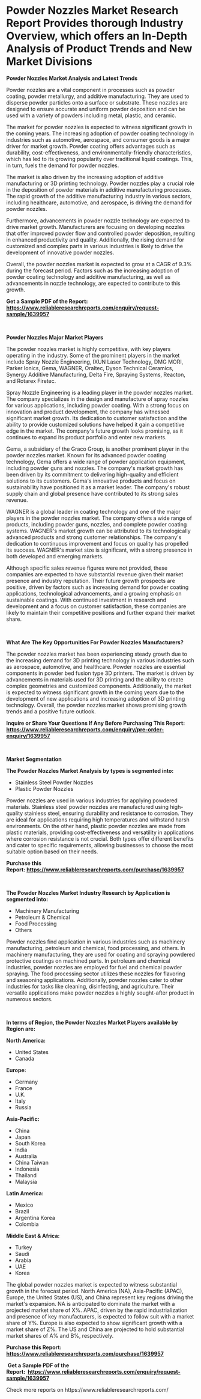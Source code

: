 <p><h1>Powder Nozzles Market Research Report Provides thorough Industry Overview, which offers an In-Depth Analysis of Product Trends and New Market Divisions</h1></p><p><strong>Powder Nozzles Market Analysis and Latest Trends</strong></p>
<p><p>Powder nozzles are a vital component in processes such as powder coating, powder metallurgy, and additive manufacturing. They are used to disperse powder particles onto a surface or substrate. These nozzles are designed to ensure accurate and uniform powder deposition and can be used with a variety of powders including metal, plastic, and ceramic.</p><p>The market for powder nozzles is expected to witness significant growth in the coming years. The increasing adoption of powder coating technology in industries such as automotive, aerospace, and consumer goods is a major driver for market growth. Powder coating offers advantages such as durability, cost-effectiveness, and environmentally-friendly characteristics, which has led to its growing popularity over traditional liquid coatings. This, in turn, fuels the demand for powder nozzles.</p><p>The market is also driven by the increasing adoption of additive manufacturing or 3D printing technology. Powder nozzles play a crucial role in the deposition of powder materials in additive manufacturing processes. The rapid growth of the additive manufacturing industry in various sectors, including healthcare, automotive, and aerospace, is driving the demand for powder nozzles.</p><p>Furthermore, advancements in powder nozzle technology are expected to drive market growth. Manufacturers are focusing on developing nozzles that offer improved powder flow and controlled powder deposition, resulting in enhanced productivity and quality. Additionally, the rising demand for customized and complex parts in various industries is likely to drive the development of innovative powder nozzles.</p><p>Overall, the powder nozzles market is expected to grow at a CAGR of 9.3% during the forecast period. Factors such as the increasing adoption of powder coating technology and additive manufacturing, as well as advancements in nozzle technology, are expected to contribute to this growth.</p></p>
<p><strong>Get a Sample PDF of the Report:&nbsp; <a href="https://www.reliableresearchreports.com/enquiry/request-sample/1639957">https://www.reliableresearchreports.com/enquiry/request-sample/1639957</a></strong></p>
<p>&nbsp;</p>
<p><strong>Powder Nozzles Major Market Players</strong></p>
<p><p>The powder nozzles market is highly competitive, with key players operating in the industry. Some of the prominent players in the market include Spray Nozzle Engineering, IXUN Laser Technology, DMG MORI, Parker Ionics, Gema, WAGNER, Oraltec, Dyson Technical Ceramics, Synergy Additive Manufacturing, Delta Fire, Spraying Systems, Reacton, and Rotarex Firetec.</p><p>Spray Nozzle Engineering is a leading player in the powder nozzles market. The company specializes in the design and manufacture of spray nozzles for various applications, including powder coating. With a strong focus on innovation and product development, the company has witnessed significant market growth. Its dedication to customer satisfaction and the ability to provide customized solutions have helped it gain a competitive edge in the market. The company's future growth looks promising, as it continues to expand its product portfolio and enter new markets.</p><p>Gema, a subsidiary of the Graco Group, is another prominent player in the powder nozzles market. Known for its advanced powder coating technology, Gema offers a wide range of powder application equipment, including powder guns and nozzles. The company's market growth has been driven by its commitment to delivering high-quality and efficient solutions to its customers. Gema's innovative products and focus on sustainability have positioned it as a market leader. The company's robust supply chain and global presence have contributed to its strong sales revenue.</p><p>WAGNER is a global leader in coating technology and one of the major players in the powder nozzles market. The company offers a wide range of products, including powder guns, nozzles, and complete powder coating systems. WAGNER's market growth can be attributed to its technologically advanced products and strong customer relationships. The company's dedication to continuous improvement and focus on quality has propelled its success. WAGNER's market size is significant, with a strong presence in both developed and emerging markets.</p><p>Although specific sales revenue figures were not provided, these companies are expected to have substantial revenue given their market presence and industry reputation. Their future growth prospects are positive, driven by factors such as increasing demand for powder coating applications, technological advancements, and a growing emphasis on sustainable coatings. With continued investment in research and development and a focus on customer satisfaction, these companies are likely to maintain their competitive positions and further expand their market share.</p></p>
<p>&nbsp;</p>
<p><strong>What Are The Key Opportunities For Powder Nozzles Manufacturers?</strong></p>
<p><p>The powder nozzles market has been experiencing steady growth due to the increasing demand for 3D printing technology in various industries such as aerospace, automotive, and healthcare. Powder nozzles are essential components in powder bed fusion type 3D printers. The market is driven by advancements in materials used for 3D printing and the ability to create complex geometries and customized components. Additionally, the market is expected to witness significant growth in the coming years due to the development of new applications and increasing adoption of 3D printing technology. Overall, the powder nozzles market shows promising growth trends and a positive future outlook.</p></p>
<p><strong>Inquire or Share Your Questions If Any Before Purchasing This Report: <a href="https://www.reliableresearchreports.com/enquiry/pre-order-enquiry/1639957">https://www.reliableresearchreports.com/enquiry/pre-order-enquiry/1639957</a></strong></p>
<p>&nbsp;</p>
<p><strong>Market Segmentation</strong></p>
<p><strong>The Powder Nozzles Market Analysis by types is segmented into:</strong></p>
<p><ul><li>Stainless Steel Powder Nozzles</li><li>Plastic Powder Nozzles</li></ul></p>
<p><p>Powder nozzles are used in various industries for applying powdered materials. Stainless steel powder nozzles are manufactured using high-quality stainless steel, ensuring durability and resistance to corrosion. They are ideal for applications requiring high temperatures and withstand harsh environments. On the other hand, plastic powder nozzles are made from plastic materials, providing cost-effectiveness and versatility in applications where corrosion resistance is not crucial. Both types offer different benefits and cater to specific requirements, allowing businesses to choose the most suitable option based on their needs.</p></p>
<p><strong>Purchase this Report:&nbsp;<a href="https://www.reliableresearchreports.com/purchase/1639957">https://www.reliableresearchreports.com/purchase/1639957</a></strong></p>
<p>&nbsp;</p>
<p><strong>The Powder Nozzles Market Industry Research by Application is segmented into:</strong></p>
<p><ul><li>Machinery Manufacturing</li><li>Petroleum & Chemical</li><li>Food Processing</li><li>Others</li></ul></p>
<p><p>Powder nozzles find application in various industries such as machinery manufacturing, petroleum and chemical, food processing, and others. In machinery manufacturing, they are used for coating and spraying powdered protective coatings on machined parts. In petroleum and chemical industries, powder nozzles are employed for fuel and chemical powder spraying. The food processing sector utilizes these nozzles for flavoring and seasoning applications. Additionally, powder nozzles cater to other industries for tasks like cleaning, disinfecting, and agriculture. Their versatile applications make powder nozzles a highly sought-after product in numerous sectors.</p></p>
<p>&nbsp;</p>
<p><strong>In terms of Region, the Powder Nozzles Market Players available by Region are:</strong></p>
<p>
    <p> <strong> North America: </strong>
        <ul>
            <li>United States</li>
            <li>Canada</li>
        </ul>
        </p> 
    <p> <strong> Europe: </strong>
        <ul>
            <li>Germany</li>
            <li>France</li>
            <li>U.K.</li>
            <li>Italy</li>
            <li>Russia</li>
        </ul>
        </p> 
    <p> <strong> Asia-Pacific: </strong>
        <ul>
            <li>China</li>
            <li>Japan</li>
            <li>South Korea</li>
            <li>India</li>
            <li>Australia</li>
            <li>China Taiwan</li>
            <li>Indonesia</li>
            <li>Thailand</li>
            <li>Malaysia</li>
        </ul>
        </p> 
    <p> <strong> Latin America: </strong>
        <ul>
            <li>Mexico</li>
            <li>Brazil</li>
            <li>Argentina Korea</li>
            <li>Colombia</li>
        </ul>
        </p> 
    <p> <strong> Middle East & Africa: </strong>
        <ul>
            <li>Turkey</li>
            <li>Saudi</li>
            <li>Arabia</li>
            <li>UAE</li>
            <li>Korea</li>
        </ul>
    </p>
    </p>
<p><p>The global powder nozzles market is expected to witness substantial growth in the forecast period. North America (NA), Asia-Pacific (APAC), Europe, the United States (US), and China represent key regions driving the market's expansion. NA is anticipated to dominate the market with a projected market share of X%. APAC, driven by the rapid industrialization and presence of key manufacturers, is expected to follow suit with a market share of Y%. Europe is also expected to show significant growth with a market share of Z%. The US and China are projected to hold substantial market shares of A% and B%, respectively.</p></p>
<p><strong>Purchase this Report: <a href="https://www.reliableresearchreports.com/purchase/1639957">https://www.reliableresearchreports.com/purchase/1639957</a></strong></p>
<p>&nbsp;<strong>Get a Sample PDF of the Report:&nbsp;&nbsp;<a href="https://www.reliableresearchreports.com/enquiry/request-sample/1639957">https://www.reliableresearchreports.com/enquiry/request-sample/1639957</a></strong></p>
<p><strong></strong></p>
<p>Check more reports on https://www.reliableresearchreports.com/</p>